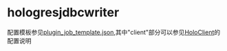 # hologresjdbcwriter

配置模板参见[plugin_job_template.json](./src/main/resources/plugin_job_template.json),其中"client"部分可以参见[HoloClient](../holo-client)的配置说明
